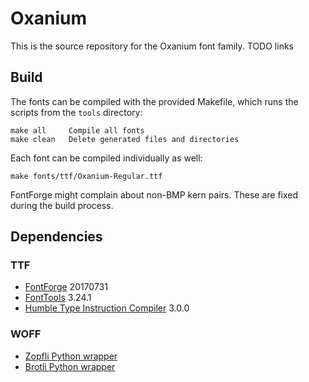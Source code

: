 Oxanium
=======

This is the source repository for the Oxanium font family.
TODO links


Build
-----

The fonts can be compiled with the provided Makefile,
which runs the scripts from the `tools` directory:

```
make all     Compile all fonts
make clean   Delete generated files and directories
```

Each font can be compiled individually as well:

```
make fonts/ttf/Oxanium-Regular.ttf
```

FontForge might complain about non-BMP kern pairs.
These are fixed during the build process.


Dependencies
------------

### TTF

- [FontForge](https://fontforge.github.io) 20170731
- [FontTools](https://github.com/fonttools/fonttools) 3.24.1
- [Humble Type Instruction Compiler](https://gitlab.com/sev/htic) 3.0.0

### WOFF

- [Zopfli Python wrapper](https://pypi.python.org/pypi/zopfli)
- [Brotli Python wrapper](https://pypi.python.org/pypi/Brotli)
